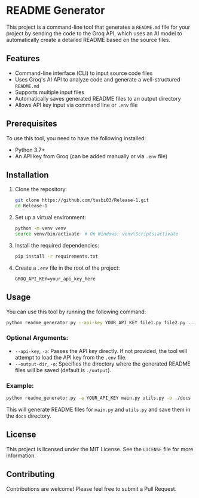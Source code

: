 
# README Generator

This project is a command-line tool that generates a `README.md` file for your project by sending the code to the Groq API, which uses an AI model to automatically create a detailed README based on the source files.

## Features
- Command-line interface (CLI) to input source code files
- Uses Groq's AI API to analyze code and generate a well-structured `README.md`
- Supports multiple input files
- Automatically saves generated README files to an output directory
- Allows API key input via command line or `.env` file

## Prerequisites
To use this tool, you need to have the following installed:

- Python 3.7+
- An API key from Groq (can be added manually or via `.env` file)

## Installation

1. Clone the repository:
   ```bash
   git clone https://github.com/tasbi03/Release-1.git
   cd Release-1
   ```

2. Set up a virtual environment:
   ```bash
   python -m venv venv
   source venv/bin/activate  # On Windows: venv\Scripts\activate
   ```

3. Install the required dependencies:
   ```bash
   pip install -r requirements.txt
   ```

4. Create a `.env` file in the root of the project:
   ```
   GROQ_API_KEY=your_api_key_here
   ```

## Usage

You can use this tool by running the following command:

```bash
python readme_generator.py --api-key YOUR_API_KEY file1.py file2.py ...
```

### Optional Arguments:
- `--api-key`, `-a`: Passes the API key directly. If not provided, the tool will attempt to load the API key from the `.env` file.
- `--output-dir`, `-o`: Specifies the directory where the generated README files will be saved (default is `./output`).

### Example:

```bash
python readme_generator.py -a YOUR_API_KEY main.py utils.py -o ./docs
```

This will generate README files for `main.py` and `utils.py` and save them in the `docs` directory.


## License
This project is licensed under the MIT License. See the `LICENSE` file for more information.

## Contributing
Contributions are welcome! Please feel free to submit a Pull Request.
